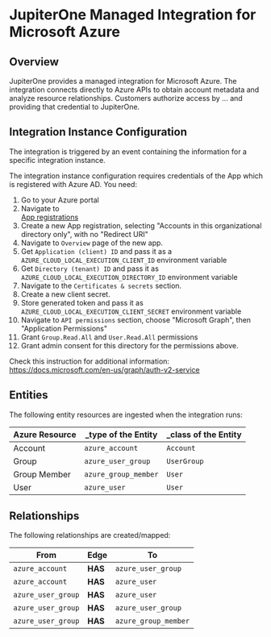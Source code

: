 # JupiterOne Managed Integration for Microsoft Azure

## Overview

JupiterOne provides a managed integration for Microsoft Azure. The integration
connects directly to Azure APIs to obtain account metadata and analyze resource
relationships. Customers authorize access by ... and providing that credential
to JupiterOne.

## Integration Instance Configuration

The integration is triggered by an event containing the information for a
specific integration instance.

The integration instance configuration requires credentials of the App which is
registered with Azure AD. You need:

1. Go to your Azure portal
2. Navigate to  
   [App registrations](https://portal.azure.com/#blade/Microsoft_AAD_IAM/ActiveDirectoryMenuBlade/RegisteredAppsPreview)
3. Create a new App registration, selecting "Accounts in this organizational
   directory only", with no "Redirect URI"
4. Navigate to `Overview` page of the new app.
5. Get `Application (client) ID` and pass it as a
   `AZURE_CLOUD_LOCAL_EXECUTION_CLIENT_ID` environment variable
6. Get `Directory (tenant) ID` and pass it as
   `AZURE_CLOUD_LOCAL_EXECUTION_DIRECTORY_ID` environment variable
7. Navigate to the `Certificates & secrets` section.
8. Create a new client secret.
9. Store generated token and pass it as
   `AZURE_CLOUD_LOCAL_EXECUTION_CLIENT_SECRET` environment variable
10. Navigate to `API permissions` section, choose "Microsoft Graph", then
    "Application Permissions"
11. Grant `Group.Read.All` and `User.Read.All` permissions
12. Grant admin consent for this directory for the permissions above.

Check this instruction for additional information:
https://docs.microsoft.com/en-us/graph/auth-v2-service

## Entities

The following entity resources are ingested when the integration runs:

| Azure Resource | \_type of the Entity | \_class of the Entity |
| -------------- | -------------------- | --------------------- |
| Account        | `azure_account`      | `Account`             |
| Group          | `azure_user_group`   | `UserGroup`           |
| Group Member   | `azure_group_member` | `User`                |
| User           | `azure_user`         | `User`                |

## Relationships

The following relationships are created/mapped:

| From               | Edge    | To                   |
| ------------------ | ------- | -------------------- |
| `azure_account`    | **HAS** | `azure_user_group`   |
| `azure_account`    | **HAS** | `azure_user`         |
| `azure_user_group` | **HAS** | `azure_user`         |
| `azure_user_group` | **HAS** | `azure_user_group`   |
| `azure_user_group` | **HAS** | `azure_group_member` |
